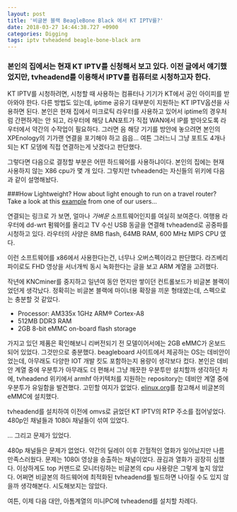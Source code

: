 ```yaml
---
layout: post
title: '비글본 블랙 BeagleBone Black 에서 KT IPTV를?'
date: 2018-03-27 14:44:38.727 +0900
categories: Digging
tags: iptv tvheadend beagle-bone-black arm
---
```


### 본인의 집에서는 현재 KT IPTV를 신청해서 보고 있다. 이전 글에서 얘기했었지만, tvheadend를 이용해서 IPTV를 컴퓨터로 시청하고자 한다.

KT IPTV를 시청하려면, 시청할 때 사용하는 컴퓨터나 기기가 KT에서 공인 아이피를 받아와야 한다. 다른 방법도 있는데, iptime 공유기 대부분이 지원하는 KT IPTV옵션을 사용하면 된다. 본인은 현재 집에서 미크로틱 라우터를 사용하고 있어서 iptime의 경우처럼 간편하게는 안 되고, 라우터에 해당 LAN포트가 직접 WAN에서 IP를 받아오도록 라우터에서 약간의 수작업이 필요하다. 그러면 음 해당 기기를 방안에 놓으려면 본인의 XPEnology의 기가랜 연결을 포기해야 하고 읍읍... 여튼 그러느니 그냥 포트도 4개나 되는 KT 모뎀에 직접 연결하는게 낫겠다고 판단했다.

그렇다면 다음으로 결정할 부분은 어떤 하드웨어를 사용하냐이다. 본인의 집에는 현재 사용하지 않는 X86 cpu가 몇 개 있다. 그렇지만 tvheadend는 자신들의 위키에 다음과 같이 설명해놨다.

###How Lightweight?
How about light enough to run on a travel router? Take a look at this [example](https://tvheadend.org/boards/4/topics/16579) from one of our users…

연결되는 링크로 가 보면, 얼마나 _가벼운_ 소프트웨어인지를 여실히 보여준다. 여행용 라우터에 dd-wrt 펌웨어를 올리고 TV 수신 USB 동글을 연결해 tvheadend로 공중파를 시청하고 있다. 라우터의 사양은 8MB flash, 64MB RAM, 600 MHz MIPS CPU 였다.

이런 소프트웨어를 x86에서 사용한다는건, 너무나 오버스펙이라고 판단했다. 라즈베리파이로도 FHD 영상을 서너개씩 동시 녹화한다는 글을 보고 ARM 계열을 고려했다.

작년에 KNCminer를 중지하고 일년여 동안 먼지만 쌓이던 컨트롤보드가 비글본 블랙이었던게 생각났다. 정확히는 비글본 블랙에 마이너용 확장을 끼운 형태였는데, 스펙으로는 충분할 것 같았다.

- Processor: AM335x 1GHz ARM® Cortex-A8
- 512MB DDR3 RAM
- 2GB 8-bit eMMC on-board flash storage

가지고 있던 제품은 확인해보니 리버전되기 전 모델이어서에는 2GB eMMC가 온보드되어 있었다. 그것만으로 충분했다. beagleboard 사이트에서 제공하는 OS는 데비안이었는데, 아무래도 다양한 IOT 개발 킷도 포함하는지 용량이 생각보다 컸다. 본인은 데비안 계열 중에 우분투가 아무래도 더 편해서 그냥 깨끗한 우분투만 설치할까 생각하던 차에, tvheadend 위키에서 armhf 아키텍처를 지원하는 repository는 데비안 계열 중에 우분투가 유일함을 발견했다. 고민할 여지가 없었다. [elinux.org](https://elinux.org/BeagleBoardUbuntu)를 참고해서 비글본의 eMMC에 설치했다.

tvheadend를 설치하여 이전에 omvs로 긁었던 KT IPTV의 RTP 주소를 접어넣었다. 480p인 채널들과 1080i 채널들이 섞여 있었다.

... 그리고 문제가 있었다.

480p 채널들은 문제가 없었다. 약간의 딜레이 이후 간헐적인 열화가 일어났지만 나름 만족스러웠다. 문제는 1080i 영상을 송출하는 채널이었다. 끊김과 열화가 굉장히 심했다. 이상하게도 top 커맨드로 모니터링하는 비글본의 cpu 사용량은 그렇게 높지 않았다. 어쩌면 비글본의 하드웨어에 최적화된 tvheadend를 빌드하면 나아질 수도 있지 않을까 생각해본다. 시도해보지는 않았다.

여튼, 이제 다음 대안, 아톰계열의 미니PC에 tvheadend를 설치할 차례다.
